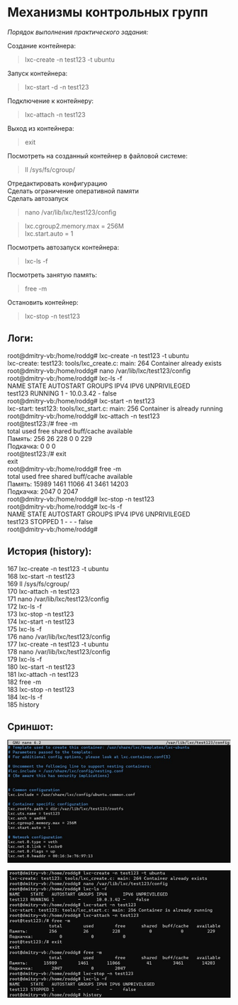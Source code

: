 
# Механизмы контрольных групп #

*Порядок выполнения практического задания:*

Создание контейнера:

>lxc-create -n test123 -t ubuntu

Запуск контейнера:

>lxc-start -d -n test123

Подключение к контейнеру:

>lxc-attach -n test123

Выход из контейнера:

>exit

Посмотреть на созданный контейнер в файловой системе:

>ll /sys/fs/cgroup/  

Отредактировать конфигурацию  
Сделать ограничение оперативной памяти  
Сделать автозапуск  

>nano /var/lib/lxc/test123/config

>lxc.cgroup2.memory.max = 256M  
>lxc.start.auto = 1

Посмотреть автозапуск контейнера:

>lxc-ls -f

Посмотреть занятую память:  

>free -m

Остановить контейнер:

>lxc-stop -n test123

## Логи: ##

root@dmitry-vb:/home/roddg# lxc-create -n test123 -t ubuntu  
lxc-create: test123: tools/lxc_create.c: main: 264 Container already exists   
root@dmitry-vb:/home/roddg# nano /var/lib/lxc/test123/config  
root@dmitry-vb:/home/roddg# lxc-ls -f  
NAME    STATE   AUTOSTART GROUPS IPV4      IPV6 UNPRIVILEGED  
test123 RUNNING 1         -      10.0.3.42 -    false  
root@dmitry-vb:/home/roddg# lxc-start -n test123  
lxc-start: test123: tools/lxc_start.c: main: 256 Container is already running  
root@dmitry-vb:/home/roddg# lxc-attach -n test123  
root@test123:/# free -m  
total        used        free      shared  buff/cache   available  
Память:        256          26         228           0           0         229  
Подкачка:          0           0           0  
root@test123:/# exit  
exit  
root@dmitry-vb:/home/roddg# free -m  
total        used        free      shared  buff/cache   available  
Память:      15989        1461       11066          41        3461       14203  
Подкачка:       2047           0        2047  
root@dmitry-vb:/home/roddg# lxc-stop -n test123  
root@dmitry-vb:/home/roddg# lxc-ls -f  
NAME    STATE   AUTOSTART GROUPS IPV4 IPV6 UNPRIVILEGED  
test123 STOPPED 1         -      -    -    false  
root@dmitry-vb:/home/roddg#  

## История (history): ##

167  lxc-create -n test123 -t ubuntu  
168  lxc-start -n test123  
169  ll /sys/fs/cgroup/  
170  lxc-attach -n test123  
171  nano /var/lib/lxc/test123/config  
172  lxc-ls -f  
173  lxc-stop -n test123  
174  lxc-start -n test123  
175  lxc-ls -f  
176  nano /var/lib/lxc/test123/config  
177  lxc-create -n test123 -t ubuntu  
178  nano /var/lib/lxc/test123/config  
179  lxc-ls -f  
180  lxc-start -n test123  
181  lxc-attach -n test123  
182  free -m  
183  lxc-stop -n test123  
184  lxc-ls -f  
185  history  

## Сриншот: ##

![configLxc.jpg](img%2FconfigLxc.jpg)

![screenShotLxc.jpg](img%2FscreenShotLxc.jpg)
